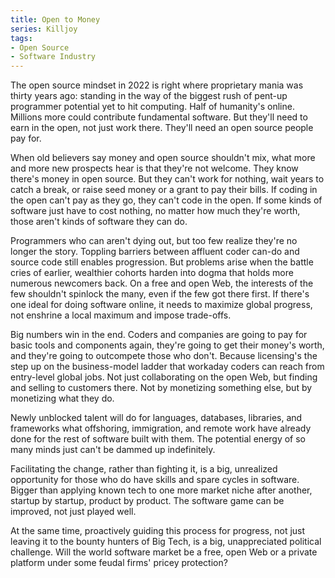 ```yaml
---
title: Open to Money
series: Killjoy
tags:
- Open Source
- Software Industry
---
```


The open source mindset in 2022 is right where proprietary mania was thirty years ago: standing in the way of the biggest rush of pent-up programmer potential yet to hit computing.  Half of humanity's online.  Millions more could contribute fundamental software.  But they'll need to earn in the open, not just work there.  They'll need an open source people pay for.

When old believers say money and open source shouldn't mix, what more and more new prospects hear is that they're not welcome.  They know there's money in open source.  But they can't work for nothing, wait years to catch a break, or raise seed money or a grant to pay their bills.  If coding in the open can't pay as they go, they can't code in the open.  If some kinds of software just have to cost nothing, no matter how much they're worth, those aren't kinds of software they can do.

Programmers who can aren't dying out, but too few realize they're no longer the story.  Toppling barriers between affluent coder can-do and source code still enables progression.  But problems arise when the battle cries of earlier, wealthier cohorts harden into dogma that holds more numerous newcomers back.  On a free and open Web, the interests of the few shouldn't spinlock the many, even if the few got there first.  If there's one ideal for doing software online, it needs to maximize global progress, not enshrine a local maximum and impose trade-offs.

Big numbers win in the end.  Coders and companies are going to pay for basic tools and components again, they're going to get their money's worth, and they're going to outcompete those who don't.  Because licensing's the step up on the business-model ladder that workaday coders can reach from entry-level global jobs.  Not just collaborating on the open Web, but finding and selling to customers there.  Not by monetizing something else, but by monetizing what they do.

Newly unblocked talent will do for languages, databases, libraries, and frameworks what offshoring, immigration, and remote work have already done for the rest of software built with them.  The potential energy of so many minds just can't be dammed up indefinitely.

Facilitating the change, rather than fighting it, is a big, unrealized opportunity for those who do have skills and spare cycles in software.  Bigger than applying known tech to one more market niche after another, startup by startup, product by product.  The software game can be improved, not just played well.

At the same time, proactively guiding this process for progress, not just leaving it to the bounty hunters of Big Tech, is a big, unappreciated political challenge.  Will the world software market be a free, open Web or a private platform under some feudal firms' pricey protection?
